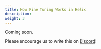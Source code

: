 ```yaml
---
title: How Fine Tuning Works in Helix
description:
weight: 3
---
```


Coming soon.

Please encourage us to write this on [Discord](https://discord.gg/VJftd844GE)!